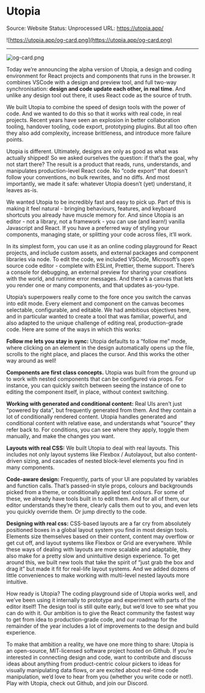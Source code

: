 # Utopia

Source: Website
Status: Unprocessed
URL: https://utopia.app/

![https://utopia.app/og-card.png](https://utopia.app/og-card.png)

---

![og-card.png](Utopia%203575ba40fafa40629c9761ed656661bc/og-card.png)

Today we’re announcing the alpha version of Utopia, a design and coding environment for React projects and components that runs in the browser. It combines VSCode with a design and preview tool, and full two-way synchronisation: **design and code update each other, in real time**. And unlike any design tool out there, it uses React code as the source of truth.

We built Utopia to combine the speed of design tools with the power of code. And we wanted to do this so that it works with real code, in real projects. Recent years have seen an explosion in better collaboration tooling, handover tooling, code export, prototyping plugins. But all too often they also add complexity, increase brittleness, and introduce more failure points.

Utopia is different. Ultimately, designs are only as good as what was actually shipped! So we asked ourselves the question: if that’s the goal, why not start there? The result is a product that reads, runs, understands, and manipulates production-level React code. No “code export” that doesn’t follow your conventions, no bulk rewrites, and no diffs. And most importantly, we made it safe: whatever Utopia doesn’t (yet) understand, it leaves as-is.

We wanted Utopia to be incredibly fast and easy to pick up. Part of this is making it feel natural - bringing behaviours, features, and keyboard shortcuts you already have muscle memory for. And since Utopia is an editor - not a library, not a framework - you can use (and learn!) vanilla Javascript and React. If you have a preferred way of styling your components, managing state, or splitting your code across files, it’ll work.

In its simplest form, you can use it as an online coding playground for React projects, and include custom assets, and external packages and component libraries via node. To edit the code, we included VSCode, Microsoft’s open source code editor - complete with ESLint, Prettier, theme support. There’s a console for debugging, an external preview for sharing your creations with the world, and runtime error messages. And there’s a canvas that lets you render one or many components, and that updates as-you-type.

Utopia’s superpowers really come to the fore once you switch the canvas into edit mode. Every element and component on the canvas becomes selectable, configurable, and editable. We had ambitious objectives here, and in particular wanted to create a tool that was familiar, powerful, and also adapted to the unique challenge of editing real, production-grade code. Here are some of the ways in which this works:

**Follow me lets you stay in sync:** Utopia defaults to a “follow me” mode, where clicking on an element in the design automatically opens up the file, scrolls to the right place, and places the cursor. And this works the other way around as well!

**Components are first class concepts.** Utopia was built from the ground up to work with nested components that can be configured via props. For instance, you can quickly switch between seeing the instance of one to editing the component itself, in place, without context switching.

**Working with generated and conditional content:** Real UIs aren’t just “powered by data”, but frequently generated from them. And they contain a lot of conditionally rendered content. Utopia handles generated and conditional content with relative ease, and understands what “source” they refer back to. For conditions, you can see where they apply, toggle them manually, and make the changes you want.

**Layouts with real CSS:** We built Utopia to deal with real layouts. This includes not only layout systems like Flexbox / Autolayout, but also content-driven sizing, and cascades of nested block-level elements you find in many components.

**Code-aware design:** Frequently, parts of your UI are populated by variables and function calls. That’s passed-in style props, colours and backgrounds picked from a theme, or conditionally applied text colours. For some of these, we already have tools built in to edit them. And for all of them, our editor understands they’re there, clearly calls them out to you, and even lets you quickly override them. Or jump directly to the code.

**Designing with real css:** CSS-based layouts are a far cry from absolutely positioned boxes in a global layout system you find in most design tools. Elements size themselves based on their content, content may overflow or get cut off, and layout systems like Flexbox or Grid are everywhere. While these ways of dealing with layouts are more scalable and adaptable, they also make for a pretty slow and unintuitive design experience. To get around this, we built new tools that take the spirit of “just grab the box and drag it” but made it fit for real-life layout systems. And we added dozens of little conveniences to make working with multi-level nested layouts more intuitive.

How ready is Utopia? The coding playground side of Utopia works well, and we’ve been using it internally to prototype and experiment with parts of the editor itself! The design tool is still quite early, but we’d love to see what you can do with it. Our ambition is to give the React community the fastest way to get from idea to production-grade code, and our roadmap for the remainder of the year includes a lot of improvements to the design and build experience.

To make that ambition a reality, we have one more thing to share: Utopia is an open-source, MIT-licensed software project hosted on Github. If you’re interested in connecting design and code, want to contribute and discuss ideas about anything from product-centric colour pickers to ideas for visually manipulating data flows, or are excited about real-time code manipulation, we’d love to hear from you (whether you write code or not!). Play with Utopia, check out Github, and join our Discord.